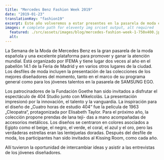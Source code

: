 ```yaml
---
title: "Mercedes Benz Fashion Week 2019"
date: "2019-01-23"
translationKey: "fashion19"
excerpt: Este año volveremos a estar presentes en la pasarela de moda española Mercedes Benz Fashion Week de Madrid
images: # complete path for eleventy img srcset output, alt required
  featured: ./src/assets/images/blog/mercedes-fashion-week-1-750x400.jpg
  alt:
---
```


La Semana de la Moda de Mercedes Benz es la gran pasarela de la moda española y una excelente plataforma para promover y ganar la atención mundial. Está organizado por IFEMA y tiene lugar dos veces al año en el pabellón 14.1 de la Feria de Madrid y en varios otros lugares de la ciudad. Los desfiles de moda incluyen la presentación de las colecciones de los mejores diseñadores del momento, tanto en el marco de su programa general como para los jóvenes talentos en la pasarela de SAMSUNG EGO.

Los patrocinadores de la Fundación Goethe han sido invitados a disfrutar el espectáculo de 404 Studio junto con Mikelcolás. La presentación impresionó por la innovación, el talento y la vanguardia. La inspiración para el diseño de „Cuatro horas de estudio 404“ fue la película de 1963 „Cleopatra“, protagonizada por Elisabeth Taylor. Para el próximo año, la colección propone prendas de lana teji- das a mano acompañadas de accesorios metálicos. Los diseños se centraron en colores asociados a Egipto como el beige, el negro, el verde, el coral, el azul y el oro, pero las verdaderas estrellas eran las lentejuelas doradas. Después del desfile de moda, los participantes han sido invitados al Kissing Room, como cada año.

Allí tuvieron la oportunidad de intercambiar ideas y asistir a las entrevistas de los jóvenes diseñadores.
